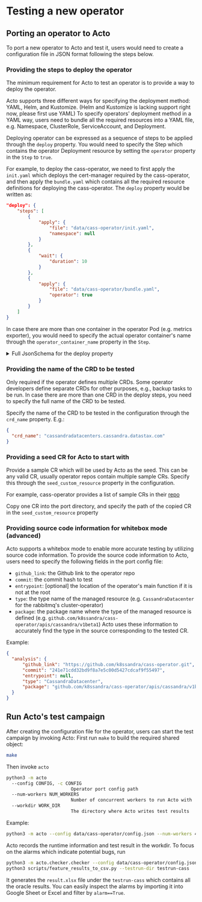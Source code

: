 # Testing a new operator

## Porting an operator to Acto
To port a new operator to Acto and test it, users would need to create a configuration file in JSON 
  format following the steps below.

### Providing the steps to deploy the operator
The minimum requirement for Acto to test an operator is to provide a way to deploy the operator.

Acto supports three different ways for specifying the deployment method: YAML, Helm, and Kustomize.
  (Helm and Kustomize is lacking support right now, please first use YAML)
To specify operators' deployment method in a YAML way, users need to bundle all the required 
  resources into a YAML file, e.g. Namespace, ClusterRole, ServiceAccount, and Deployment.

Deploying operator can be expressed as a sequence of steps to be applied through
  the `deploy` property.
You would need to specify the Step which contains the operator Deployment resource
    by setting the `operator` property in the `Step` to `true`.

For example, to deploy the cass-operator, we need to first apply the `init.yaml`
  which deploys the cert-manager required by the cass-operator,
  and then apply the `bundle.yaml` which contains all the required resource
  definitions for deploying the cass-operator.
  The `deploy` property would be written as:
```json
"deploy": {
    "steps": [
        {
            "apply": {
                "file": "data/cass-operator/init.yaml",
                "namespace": null
            }
        },
        {
            "wait": {
                "duration": 10
            }
        },
        {
            "apply": {
                "file": "data/cass-operator/bundle.yaml",
                "operator": true
            }
        }
    ]
}
```

In case there are more than one container in the operator Pod (e.g. metrics exporter),
    you would need to specify the actual operator container's name through
    the `operator_container_name` property in the `Step`.

<details>
  <summary>Full JsonSchema for the deploy property</summary>
  
  ```json
"deploy": {
    "additionalProperties": false,
    "description": "Configuration for deploying the operator",
    "properties": {
        "steps": {
            "description": "Steps to deploy the operator",
            "items": {
                "additionalProperties": false,
                "properties": {
                    "apply": {
                        "allOf": [
                            {
                                "additionalProperties": false,
                                "description": "Configuration for each step of kubectl apply",
                                "properties": {
                                    "file": {
                                        "description": "Path to the file for kubectl apply",
                                        "title": "File",
                                        "type": "string"
                                    },
                                    "operator": {
                                        "default": false,
                                        "description": "If the file contains the operator deployment",
                                        "title": "Operator",
                                        "type": "boolean"
                                    },
                                    "operator_container_name": {
                                        "anyOf": [
                                            {
                                                "type": "string"
                                            },
                                            {
                                                "type": "null"
                                            }
                                        ],
                                        "default": null,
                                        "description": "The container name of the operator in the operator pod",
                                        "title": "Operator Container Name"
                                    },
                                    "namespace": {
                                        "anyOf": [
                                            {
                                                "type": "string"
                                            },
                                            {
                                                "type": "null"
                                            }
                                        ],
                                        "default": "__DELEGATED__",
                                        "description": "Namespace for applying the file. If not specified, use the namespace in the file or Acto namespace. If set to null, use the namespace in the file",
                                        "title": "Namespace"
                                    }
                                },
                                "required": [
                                    "file"
                                ],
                                "title": "ApplyStep",
                                "type": "object"
                            }
                        ],
                        "default": null,
                        "description": "Configuration for each step of kubectl apply"
                    },
                    "wait": {
                        "allOf": [
                            {
                                "additionalProperties": false,
                                "description": "Configuration for each step of waiting for the operator",
                                "properties": {
                                    "duration": {
                                        "default": 10,
                                        "description": "Wait for the specified seconds",
                                        "title": "Duration",
                                        "type": "integer"
                                    }
                                },
                                "title": "WaitStep",
                                "type": "object"
                            }
                        ],
                        "default": null,
                        "description": "Configuration for each step of waiting for the operator"
                    }
                },
                "title": "DeployStep",
                "type": "object"
            },
            "minItems": 1,
            "title": "Steps",
            "type": "array"
        }
    },
    "required": [
        "steps"
    ],
    "title": "DeployConfig",
    "type": "object"
},
  ```
</details>

### Providing the name of the CRD to be tested
Only required if the operator defines multiple CRDs.
Some operator developers define separate CRDs for other purposes, e.g., backup tasks to be run.
In case there are more than one CRD in the deploy steps, you need to specify the full name of
    the CRD to be tested.

Specify the name of the CRD to be tested in the configuration through the `crd_name` property. 
E.g.:
```json
{
  "crd_name": "cassandradatacenters.cassandra.datastax.com"
}
```

### Providing a seed CR for Acto to start with
Provide a sample CR which will be used by Acto as the seed. 
This can be any valid CR, usually operator repos contain multiple sample CRs.
Specify this through the `seed_custom_resource` property in the configuration.

For example, cass-operator provides a list of sample CRs in their [repo](https://github.com/k8ssandra/cass-operator/tree/master/config/samples)

Copy one CR into the port directory, and specify the path of the copied CR in the `seed_custom_resource` property

### Providing source code information for whitebox mode (advanced)
Acto supports a whitebox mode to enable more accurate testing by utilizing source code information.
To provide the source code information to Acto, users need to specify the following fields in the port config file:
- `github_link`: the Github link to the operator repo
- `commit`: the commit hash to test
- `entrypoint`: [optional] the location of the operator's main function if it is not at the root
- `type`: the type name of the managed resource (e.g. `CassandraDatacenter` for the rabbitmq's cluster-operator)
- `package`: the package name where the type of the managed resource is defined (e.g. `github.com/k8ssandra/cass-operator/apis/cassandra/v1beta1`)
Acto uses these information to accurately find the type in the source corresponding to the tested CR.

Example:
```json
{
  "analysis": {
      "github_link": "https://github.com/k8ssandra/cass-operator.git",
      "commit": "241e71cdd32bd9f8a7e5c00d5427cdcaf9f55497",
      "entrypoint": null,
      "type": "CassandraDatacenter",
      "package": "github.com/k8ssandra/cass-operator/apis/cassandra/v1beta1"
  }
}
```

## Run Acto's test campaign
After creating the configuration file for the operator,
  users can start the test campaign by invoking Acto:
First run `make` to build the required shared object:
```sh
make
```

Then invoke `acto`
```sh
python3 -m acto
  --config CONFIG, -c CONFIG
                        Operator port config path
  --num-workers NUM_WORKERS
                        Number of concurrent workers to run Acto with
  --workdir WORK_DIR
                        The directory where Acto writes test results
```

Example:
```sh
python3 -m acto --config data/cass-operator/config.json --num-workers 4 --workdir testrun-cass
```

Acto records the runtime information and test result in the workdir.
To focus on the alarms which indicate potential bugs, run
```sh
python3 -m acto.checker.checker --config data/cass-operator/config.json --num-workers 8 --testrun-dir testrun-cass
python3 scripts/feature_results_to_csv.py --testrun-dir testrun-cass
```
It generates the `result.xlsx` file under the `testrun-cass` which contains
  all the oracle results.
You can easily inspect the alarms by importing it into Google Sheet or Excel
  and filter by `alarm==True`.